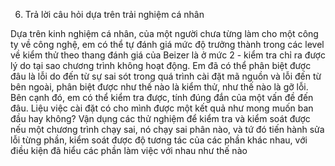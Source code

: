 6. Trả lời câu hỏi dựa trên trải nghiệm cá nhân

Dựa trên kinh nghiệm cá nhân, của một người chưa từng làm cho một công ty về công nghệ, em có thể tự đánh giá mức độ trưởng thành trong các level về kiểm thử theo thang đánh giá của Beizer là ở mức 2 - kiểm tra chỉ ra được lý do tại sao chương trình không hoạt động. 
Em đã có thể phân biệt được đâu là lỗi do đến từ sự sai sót trong quá trình cài đặt mã nguồn và lỗi đến từ bên ngoài, phân biệt được như thế nào là kiểm thử, như thế nào là gỡ lỗi. Bên cạnh đó, em có thể kiểm tra được, tính đúng đắn của một vấn đề đến đâu. Liệu việc cài đặt có cho mình được một kết quả như mong muốn ban đầu hay không? Vận dụng các thử nghiệm để kiểm tra và kiểm soát được nếu một chương trình chạy sai, nó chạy sai phân nào, và tứ đó tiến hành sửa lỗi từng phần, kiểm soát được độ tương tác của các phần khác nhau, với điều kiện đã hiểu các phần làm việc với nhau như thế nào
